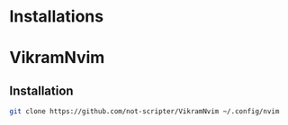 <h1>Installations</h1>

# VikramNvim


## Installation

```bash
git clone https://github.com/not-scripter/VikramNvim ~/.config/nvim
```
